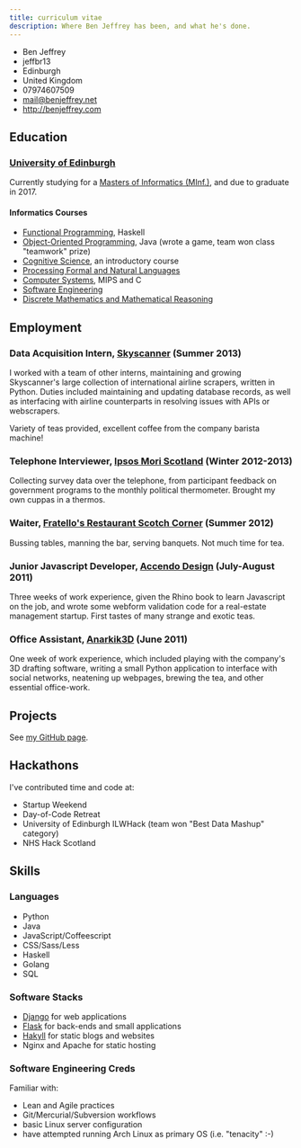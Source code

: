 ```yaml
---
title: curriculum vitae
description: Where Ben Jeffrey has been, and what he's done.
---
```


<aside class="right">
    <ul class="vcard">
      <li class="fn">Ben Jeffrey</li>
      <li class="nickname">jeffbr13</li>
      <li class="locality">Edinburgh</li>
      <li class="country-name">United Kingdom</li>
      <li class="tel">07974607509</li>
      <li><a href="mailto:mail@benjeffrey.com" class="email">mail@benjeffrey.net</a></li>
      <li><a class="url" href="http://benjeffrey.com">http://benjeffrey.com</a></li>
    </ul>
</aside>

Education
---------

### [University of Edinburgh](http://www.ed.ac.uk)

Currently studying for a [Masters of Informatics (MInf.)][minf], and due to graduate in 2017.

#### Informatics Courses

- [Functional Programming](http://www.inf.ed.ac.uk/teaching/courses/inf1-fp), Haskell
- [Object-Oriented Programming](http://www.inf.ed.ac.uk/teaching/courses/inf1-op), Java (wrote a game, team won class "teamwork" prize)
- [Cognitive Science](http://www.inf.ed.ac.uk/teaching/courses/inf1-cg), an introductory course
- [Processing Formal and Natural Languages](http://www.inf.ed.ac.uk/teaching/courses/inf2a/)
- [Computer Systems](http://www.inf.ed.ac.uk/teaching/courses/inf2c-cs/), MIPS and C
- [Software Engineering](http://www.inf.ed.ac.uk/teaching/courses/inf2c-se/)
- [Discrete Mathematics and Mathematical Reasoning](http://www.inf.ed.ac.uk/teaching/courses/dmmr/)


Employment
----------

### Data Acquisition Intern, [Skyscanner](http://skyscanner.net) (Summer 2013)

I worked with a team of other interns, maintaining and growing Skyscanner's
large collection of international airline scrapers, written in Python.
Duties included maintaining and updating database records, as well as
interfacing with airline counterparts in resolving issues with APIs or
webscrapers.

Variety of teas provided, excellent coffee from the company barista machine!

### Telephone Interviewer, [Ipsos Mori Scotland](http://www.ipsos-mori.com/offices/scotland.aspx) (Winter 2012-2013)

Collecting survey data over the telephone, from participant feedback on
government programs to the monthly political thermometer. Brought my own
cuppas in a thermos.

### Waiter, [Fratello's Restaurant Scotch Corner](http://www.fratellosscotchcorner.co.uk/) (Summer 2012)

Bussing tables, manning the bar, serving banquets. Not much time for tea.

### Junior Javascript Developer, [Accendo Design](http://www.accendodesign.com/) (July-August 2011)

Three weeks of work experience, given the Rhino book to learn Javascript
on the job, and wrote some webform validation code for a real-estate management
startup. First tastes of many strange and exotic teas.

### Office Assistant, [Anarkik3D](http://www.anarkik3d.co.uk/) (June 2011)

One week of work experience, which included
playing with the company's 3D drafting software, writing
a small Python application to interface with social networks,
neatening up webpages, brewing the tea, and other essential
office-work.


Projects
--------

See [my GitHub page](https://github.com/jeffbr13?tab=repositories).

Hackathons
----------

I've contributed time and code at:

* Startup Weekend
* Day-of-Code Retreat
* University of Edinburgh ILWHack (team won "Best Data Mashup" category)
* NHS Hack Scotland

Skills
------
### Languages

- Python
- Java
- JavaScript/Coffeescript
- CSS/Sass/Less
- Haskell
- Golang
- SQL

### Software Stacks

- [Django][] for web applications
- [Flask][] for back-ends and small applications
- [Hakyll][] for static blogs and websites
- Nginx and Apache for static hosting

### Software Engineering Creds

Familiar with:

- Lean and Agile practices
- Git/Mercurial/Subversion workflows
- basic Linux server configuration
- have attempted running Arch Linux as primary OS (i.e. "tenacity" :-)

<!-- links -->

[minf]: http://www.inf.ed.ac.uk/student-services/teaching-organisation/taught-course-information/degree-programmes/master-of-informatics
[Flask]: http://flask.pocoo.org/
[Hakyll]: http://jaspervdj.be/hakyll/
[flickr]: http://www.flickr.com/photos/jeffbr13/sets
[Django]: https://www.djangoproject.com/
